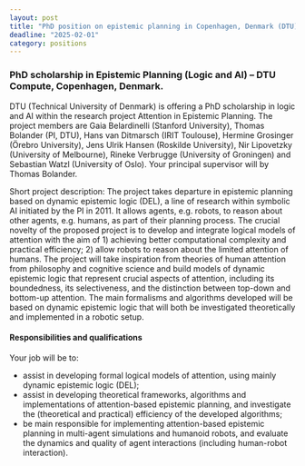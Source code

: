 ```yaml
---
layout: post
title: "PhD position on epistemic planning in Copenhagen, Denmark (DTU), deadline 1 February 2025"
deadline: "2025-02-01"
category: positions
---
```

### PhD scholarship in Epistemic Planning (Logic and AI) – DTU Compute, Copenhagen, Denmark.

DTU (Technical University of Denmark) is offering a PhD scholarship in logic and
AI within the research project Attention in Epistemic Planning. The project
members are Gaia Belardinelli (Stanford University), Thomas Bolander (PI, DTU),
Hans van Ditmarsch (IRIT Toulouse), Hermine Grosinger (Örebro University), Jens
Ulrik Hansen (Roskilde University), Nir Lipovetzky (University of Melbourne),
Rineke Verbrugge (University of Groningen) and Sebastian Watzl (University of
Oslo). Your principal supervisor will by Thomas Bolander.

Short project description: The project takes departure in epistemic planning
based on dynamic epistemic logic (DEL), a line of research within symbolic AI
initiated by the PI in 2011. It allows agents, e.g. robots, to reason about
other agents, e.g. humans, as part of their planning process. The crucial
novelty of the proposed project is to develop and integrate logical models of
attention with the aim of 1) achieving better computational complexity and
practical efficiency; 2) allow robots to reason about the limited attention of
humans. The project will take inspiration from theories of human attention from
philosophy and cognitive science and build models of dynamic epistemic logic
that represent crucial aspects of attention, including its boundedness, its
selectiveness, and the distinction between top-down and bottom-up attention. The
main formalisms and algorithms developed will be based on dynamic epistemic
logic that will both be investigated theoretically and implemented in a robotic
setup.

#### Responsibilities and qualifications

Your job will be to:

* assist in developing formal logical models of attention, using mainly dynamic
  epistemic logic (DEL);
* assist in developing theoretical frameworks, algorithms and implementations of
  attention-based epistemic planning, and investigate the (theoretical and
  practical) efficiency of the developed algorithms;
* be main responsible for implementing attention-based epistemic planning in
  multi-agent simulations and humanoid robots, and evaluate the dynamics and
  quality of agent interactions (including human-robot interaction).
